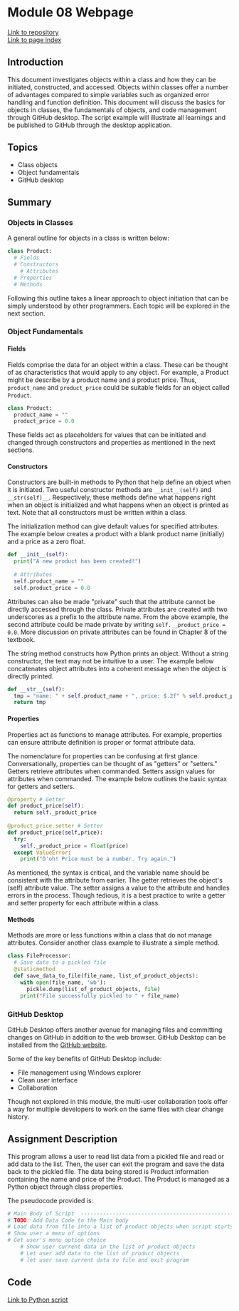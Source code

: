 # Module 08 Webpage

[Link to repository](https://github.com/rblake50/IntroToProg-Python-Mod08)
<br>[Link to page index](https://github.com/rblake50/IntroToProg-Python-Mod08/tree/gh-pages)

## Introduction
This document investigates objects within a class and how they can be initiated, constructed, and accessed. Objects within classes offer a number of advantages compared to simple variables such as organized error handling and function definition. This document will discuss the basics for objects in classes, the fundamentals of objects, and code management through GitHub desktop. The script example will illustrate all learnings and be published to GitHub through the desktop application.

## Topics
- Class objects
- Object fundamentals
- GitHub desktop

## Summary 
### Objects in Classes
A general outline for objects in a class is written below:
```python
class Product:
  # Fields
  # Constructors
    # Attributes
  # Properties
  # Methods
```
Following this outline takes a linear approach to object initiation that can be simply understood by other programmers. Each topic will be explored in the next section.

### Object Fundamentals
#### Fields
Fields comprise the data for an object within a class. These can be thought of as characteristics that would apply to any object. For example, a Product might be describe by a product name and a product price. Thus, `product_name` and `product_price` could be suitable fields for an object called `Product`.
```python
class Product:
  product_name = ""
  product_price = 0.0
```
These fields act as placeholders for values that can be initiated and changed through constructors and properties as mentioned in the next sections.
#### Constructors
Constructors are built-in methods to Python that help define an object when it is initiated. Two useful constructor methods are `__init__(self)` and `__str(self)__`. Respectively, these methods define what happens right when an object is initialized and what happens when an object is printed as text. Note that all constructors must be written within a class.

The initialization method can give default values for specified attributes. The example below creates a product with a blank product name (initially) and a price as a zero float.
```python
def __init__(self):
  print("A new product has been created!")
  
  # Attributes
  self.product_name = ""
  self.product_price = 0.0
```
Attributes can also be made "private" such that the attribute cannot be directly accessed through the class. Private attributes are created with two underscores as a prefix to the attribute name. From the above example, the second attribute could be made private by writing `self.__product_price = 0.0`. More discussion on private attributes can be found in Chapter 8 of the textbook.

The string method constructs how Python prints an object. Without a string constructor, the text may not be intuitive to a user. The example below concatenates object attributes into a coherent message when the object is directly printed.
```python
def __str__(self):
  tmp = "name: " + self.product_name + ", price: $.2f" % self.product_price
  return tmp
```
#### Properties
Properties act as functions to manage attributes. For example, properties can ensure attribute definition is proper or format attribute data.

The nomenclature for properties can be confusing at first glance. Conversationally, properties can be thought of as "getters" or "setters." Getters retrieve attributes when commanded. Setters assign values for attributes when commanded. The example below outlines the basic syntax for getters and setters.

```python
@property # Getter
def product_price(self):
  return self._product_price
  
@product_price.setter # Setter
def product_price(self,price):
  try:
    self._product_price = float(price)
  except ValueError:
    print("D'oh! Price must be a number. Try again.")
```
As mentioned, the syntax is critical, and the variable name should be consistent with the attribute from earlier. The getter retrieves the object's (self) attribute value. The setter assigns a value to the attribute and handles errors in the process. Though tedious, it is a best practice to write a getter and setter property for each attribute within a class.

#### Methods
Methods are more or less functions within a class that do not manage attributes. Consider another class example to illustrate a simple method.

```python
class FileProcessor:
  # Save data to a pickled file
  @staticmethod
  def save_data_to_file(file_name, list_of_product_objects):
    with open(file_name, 'wb'):
      pickle.dump(list_of_product_objects, file)
    print("File successfully pickled to " + file_name)
```

### GitHub Desktop
GitHub Desktop offers another avenue for managing files and committing changes on GitHub in addition to the web browser. GitHub Desktop can be installed from the [GitHub website](https://desktop.github.com/).

Some of the key benefits of GitHub Desktop include:
- File management using Windows explorer
- Clean user interface
- Collaboration

Though not explored in this module, the multi-user collaboration tools offer a way for multiple developers to work on the same files with clear change history.

## Assignment Description
This program allows a user to read list data from a pickled file and read or add data to the list. Then, the user can exit the program and save the data back to the pickled file. The data being stored is Product information containing the name and price of the Product. The Product is managed as a Python object through class properties.

The pseudocode provided is:
```python
# Main Body of Script  ---------------------------------------------------- #
# TODO: Add Data Code to the Main body
# Load data from file into a list of product objects when script starts
# Show user a menu of options
# Get user's menu option choice
    # Show user current data in the list of product objects
    # Let user add data to the list of product objects
    # let user save current data to file and exit program
```

## Code
[Link to Python script](https://github.com/rblake50/IntroToProg-Python-Mod08/blob/main/Assigment08-Starter.py)
